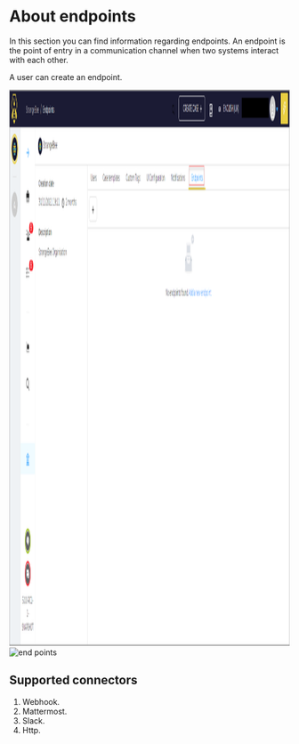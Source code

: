 # About endpoints

In this section you can find information regarding endpoints. An endpoint is the point of entry in a communication channel when two systems interact with each other. 

A user can create an endpoint. 

<img src="../../../images/user-guides/organisation/manage-endpoints/endpoints.png" alt="end points" width="1000" height="1000"/>

<img src="endpoints.png" alt="end points" width="1000" height="1000"/>

## Supported connectors

1. Webhook.
1. Mattermost.
1. Slack.
1. Http.